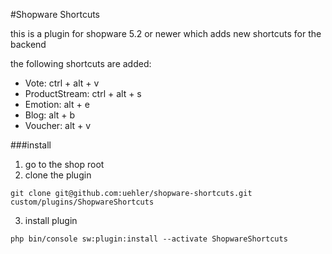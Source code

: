 #Shopware Shortcuts

this is a plugin for shopware 5.2 or newer which adds new shortcuts for the backend

the following shortcuts are added:

- Vote: ctrl + alt + v 
- ProductStream: ctrl + alt + s 
- Emotion: alt + e 
- Blog: alt + b 
- Voucher: alt + v


###install

1) go to the shop root
2) clone the plugin
```
git clone git@github.com:uehler/shopware-shortcuts.git custom/plugins/ShopwareShortcuts
```
3) install plugin
```
php bin/console sw:plugin:install --activate ShopwareShortcuts
```